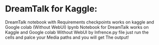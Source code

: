 # DreamTalk for Kaggle:
DreamTalk notebook with Requirements checkpoints works on kaggle and Google colab (Without WebUI)
Ipynb Notebook for DreamTalk works on Kaggle and Google colab Without WebUI by Infrence.py file just run the cells and palce your Media paths and you will get The output!
